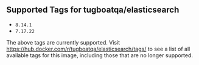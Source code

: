 ## Supported Tags for tugboatqa/elasticsearch

* `8.14.1`
* `7.17.22`

The above tags are currently supported. Visit https://hub.docker.com/r/tugboatqa/elasticsearch/tags/ to see a list of all available tags for this image, including those that are no longer supported.
